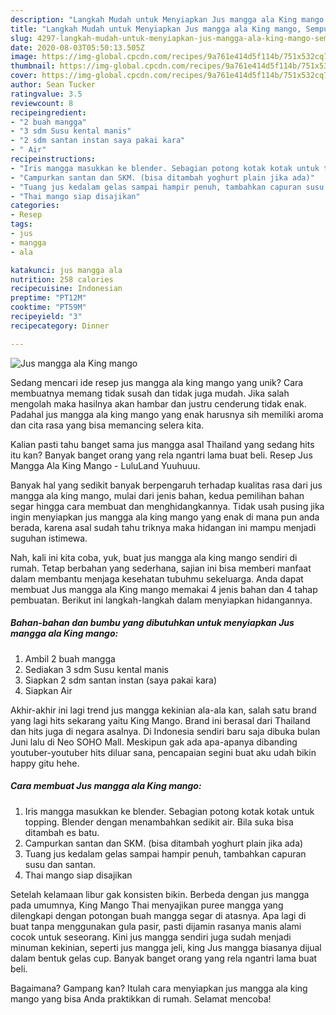 ```yaml
---
description: "Langkah Mudah untuk Menyiapkan Jus mangga ala King mango, Sempurna"
title: "Langkah Mudah untuk Menyiapkan Jus mangga ala King mango, Sempurna"
slug: 4297-langkah-mudah-untuk-menyiapkan-jus-mangga-ala-king-mango-sempurna
date: 2020-08-03T05:50:13.505Z
image: https://img-global.cpcdn.com/recipes/9a761e414d5f114b/751x532cq70/jus-mangga-ala-king-mango-foto-resep-utama.jpg
thumbnail: https://img-global.cpcdn.com/recipes/9a761e414d5f114b/751x532cq70/jus-mangga-ala-king-mango-foto-resep-utama.jpg
cover: https://img-global.cpcdn.com/recipes/9a761e414d5f114b/751x532cq70/jus-mangga-ala-king-mango-foto-resep-utama.jpg
author: Sean Tucker
ratingvalue: 3.5
reviewcount: 8
recipeingredient:
- "2 buah mangga"
- "3 sdm Susu kental manis"
- "2 sdm santan instan saya pakai kara"
- " Air"
recipeinstructions:
- "Iris mangga masukkan ke blender. Sebagian potong kotak kotak untuk topping. Blender dengan menambahkan sedikit air. Bila suka bisa ditambah es batu."
- "Campurkan santan dan SKM. (bisa ditambah yoghurt plain jika ada)"
- "Tuang jus kedalam gelas sampai hampir penuh, tambahkan capuran susu dan santan."
- "Thai mango siap disajikan"
categories:
- Resep
tags:
- jus
- mangga
- ala

katakunci: jus mangga ala 
nutrition: 258 calories
recipecuisine: Indonesian
preptime: "PT12M"
cooktime: "PT59M"
recipeyield: "3"
recipecategory: Dinner

---
```



![Jus mangga ala King mango](https://img-global.cpcdn.com/recipes/9a761e414d5f114b/751x532cq70/jus-mangga-ala-king-mango-foto-resep-utama.jpg)

Sedang mencari ide resep jus mangga ala king mango yang unik? Cara membuatnya memang tidak susah dan tidak juga mudah. Jika salah mengolah maka hasilnya akan hambar dan justru cenderung tidak enak. Padahal jus mangga ala king mango yang enak harusnya sih memiliki aroma dan cita rasa yang bisa memancing selera kita.

Kalian pasti tahu banget sama jus mangga asal Thailand yang sedang hits itu kan? Banyak banget orang yang rela ngantri lama buat beli. Resep Jus Mangga Ala King Mango - LuluLand Yuuhuuu.

Banyak hal yang sedikit banyak berpengaruh terhadap kualitas rasa dari jus mangga ala king mango, mulai dari jenis bahan, kedua pemilihan bahan segar hingga cara membuat dan menghidangkannya. Tidak usah pusing jika ingin menyiapkan jus mangga ala king mango yang enak di mana pun anda berada, karena asal sudah tahu triknya maka hidangan ini mampu menjadi suguhan istimewa.


Nah, kali ini kita coba, yuk, buat jus mangga ala king mango sendiri di rumah. Tetap berbahan yang sederhana, sajian ini bisa memberi manfaat dalam membantu menjaga kesehatan tubuhmu sekeluarga. Anda dapat membuat Jus mangga ala King mango memakai 4 jenis bahan dan 4 tahap pembuatan. Berikut ini langkah-langkah dalam menyiapkan hidangannya.

<!--inarticleads1-->

##### Bahan-bahan dan bumbu yang dibutuhkan untuk menyiapkan Jus mangga ala King mango:

1. Ambil 2 buah mangga
1. Sediakan 3 sdm Susu kental manis
1. Siapkan 2 sdm santan instan (saya pakai kara)
1. Siapkan  Air


Akhir-akhir ini lagi trend jus mangga kekinian ala-ala kan, salah satu brand yang lagi hits sekarang yaitu King Mango. Brand ini berasal dari Thailand dan hits juga di negara asalnya. Di Indonesia sendiri baru saja dibuka bulan Juni lalu di Neo SOHO Mall. Meskipun gak ada apa-apanya dibanding youtuber-youtuber hits diluar sana, pencapaian segini buat aku udah bikin happy gitu hehe. 

<!--inarticleads2-->

##### Cara membuat Jus mangga ala King mango:

1. Iris mangga masukkan ke blender. Sebagian potong kotak kotak untuk topping. Blender dengan menambahkan sedikit air. Bila suka bisa ditambah es batu.
1. Campurkan santan dan SKM. (bisa ditambah yoghurt plain jika ada)
1. Tuang jus kedalam gelas sampai hampir penuh, tambahkan capuran susu dan santan.
1. Thai mango siap disajikan


Setelah kelamaan libur gak konsisten bikin. Berbeda dengan jus mangga pada umumnya, King Mango Thai menyajikan puree mangga yang dilengkapi dengan potongan buah mangga segar di atasnya. Apa lagi di buat tanpa menggunakan gula pasir, pasti dijamin rasanya manis alami cocok untuk seseorang. Kini jus mangga sendiri juga sudah menjadi minuman kekinian, seperti jus mangga jeli, king Jus mangga biasanya dijual dalam bentuk gelas cup. Banyak banget orang yang rela ngantri lama buat beli. 

Bagaimana? Gampang kan? Itulah cara menyiapkan jus mangga ala king mango yang bisa Anda praktikkan di rumah. Selamat mencoba!
